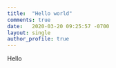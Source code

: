 ```yaml
---
title:  "Hello world"
comments: true
date:   2020-03-20 09:25:57 -0700
layout: single
author_profile: true
---
```


Hello
